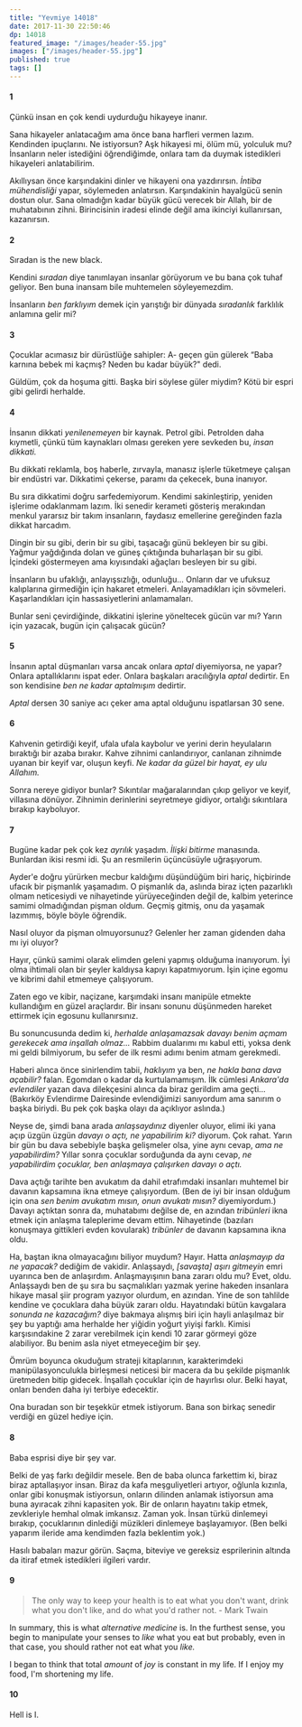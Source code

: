 ```yaml
---
title: "Yevmiye 14018"
date: 2017-11-30 22:50:46
dp: 14018
featured_image: "/images/header-55.jpg"
images: ["/images/header-55.jpg"]
published: true
tags: []
---
```




#### 1

Çünkü insan en çok kendi uydurduğu hikayeye inanır.

Sana hikayeler anlatacağım ama önce bana harfleri vermen lazım. Kendinden
ipuçlarını. Ne istiyorsun? Aşk hikayesi mi, ölüm mü, yolculuk mu? İnsanların
neler istediğini öğrendiğimde, onlara tam da duymak istedikleri hikayeleri
anlatabilirim.

Akıllıysan önce karşındakini dinler ve hikayeni ona yazdırırsın. *İntiba
mühendisliği* yapar, söylemeden anlatırsın. Karşındakinin hayalgücü senin dostun
olur. Sana olmadığın kadar büyük gücü verecek bir Allah, bir de muhatabının
zihni. Birincisinin iradesi elinde değil ama ikinciyi kullanırsan, kazanırsın.

#### 2

Sıradan is the new black. 

Kendini *sıradan* diye tanımlayan insanlar görüyorum ve bu bana çok tuhaf
geliyor. Ben buna inansam bile muhtemelen söyleyemezdim. 

İnsanların *ben farklıyım* demek için yarıştığı bir dünyada *sıradanlık*
farklılık anlamına gelir mi?

#### 3

Çocuklar acımasız bir dürüstlüğe sahipler: A- geçen gün gülerek “Baba karnına
bebek mi kaçmış? Neden bu kadar büyük?" dedi.

Güldüm, çok da hoşuma gitti. Başka biri söylese güler miydim? Kötü bir espri
gibi gelirdi herhalde.

#### 4

İnsanın dikkati *yenilenemeyen* bir kaynak. Petrol gibi. Petrolden daha
kıymetli, çünkü tüm kaynakları olması gereken yere sevkeden bu, *insan dikkati.*

Bu dikkati reklamla, boş haberle, zırvayla, manasız işlerle tüketmeye çalışan
bir endüstri var. Dikkatimi çekerse, paramı da çekecek, buna inanıyor. 

Bu sıra dikkatimi doğru sarfedemiyorum. Kendimi sakinleştirip, yeniden işlerime
odaklanmam lazım. İki senedir kerameti gösteriş merakından menkul yararsız bir
takım insanların, faydasız emellerine gereğinden fazla dikkat harcadım.

Dingin bir su gibi, derin bir su gibi, taşacağı günü bekleyen bir su gibi.
Yağmur yağdığında dolan ve güneş çıktığında buharlaşan bir su gibi. İçindeki
göstermeyen ama kıyısındaki ağaçları besleyen bir su gibi. 

İnsanların bu ufaklığı, anlayışsızlığı, odunluğu... Onların dar ve ufuksuz
kalıplarına girmediğin için hakaret etmeleri. Anlayamadıkları için sövmeleri.
Kaşarlandıkları için hassasiyetlerini anlamamaları. 

Bunlar seni çevirdiğinde, dikkatini işlerine yöneltecek gücün var mı? Yarın için
yazacak, bugün için çalışacak gücün? 

#### 5

İnsanın aptal düşmanları varsa ancak onlara *aptal* diyemiyorsa, ne yapar?
Onlara aptallıklarını ispat eder. Onlara başkaları aracılığıyla *aptal*
dedirtir. En son kendisine *ben ne kadar aptalmışım* dedirtir.

*Aptal* dersen 30 saniye acı çeker ama aptal olduğunu ispatlarsan 30 sene.

#### 6

Kahvenin getirdiği keyif, ufala ufala kaybolur ve yerini derin heyulaların
bıraktığı bir azaba bırakır. Kahve zihnimi canlandırıyor, canlanan zihnimde
uyanan bir keyif var, oluşun keyfi. *Ne kadar da güzel bir hayat, ey ulu
Allahım.* 

Sonra nereye gidiyor bunlar? Sıkıntılar mağaralarından çıkıp geliyor ve keyif,
villasına dönüyor. Zihnimin derinlerini seyretmeye gidiyor, ortalığı sıkıntılara
bırakıp kayboluyor.

#### 7

Bugüne kadar pek çok kez *ayrılık* yaşadım. *İlişki bitirme* manasında.
Bunlardan ikisi resmi idi. Şu an resmilerin üçüncüsüyle uğraşıyorum. 

Ayder'e doğru yürürken mecbur kaldığımı düşündüğüm biri hariç, hiçbirinde ufacık
bir pişmanlık yaşamadım. O pişmanlık da, aslında biraz içten pazarlıklı olmam
neticesiydi ve nihayetinde yürüyeceğinden değil de, kalbim yeterince samimi
olmadığından pişman oldum. Geçmiş gitmiş, onu da yaşamak lazımmış, böyle böyle öğrendik.  

Nasıl oluyor da pişman olmuyorsunuz? Gelenler her zaman gidenden daha mı iyi
oluyor?

Hayır, çünkü samimi olarak elimden geleni yapmış olduğuma inanıyorum. İyi olma
ihtimali olan bir şeyler kaldıysa kapıyı kapatmıyorum. İşin içine egomu ve
kibrimi dahil etmemeye çalışıyorum.

Zaten ego ve kibir, naçizane, karşımdaki insanı manipüle etmekte kullandığım en
güzel araçlardır. Bir insanı sonunu düşünmeden hareket ettirmek için egosunu
kullanırsınız.

Bu sonuncusunda dedim ki, *herhalde anlaşamazsak davayı benim açmam gerekecek
ama inşallah olmaz...* Rabbim dualarımı mı kabul etti, yoksa denk mi geldi
bilmiyorum, bu sefer de ilk resmi adımı benim atmam gerekmedi.

Haberi alınca önce sinirlendim tabii, *haklıyım* ya ben, *ne hakla bana dava
açabilir?* falan. Egomdan o kadar da kurtulamamışım. İlk cümlesi *Ankara'da
evlendiler* yazan dava dilekçesini alınca da biraz gerildim ama geçti...
(Bakırköy Evlendirme Dairesinde evlendiğimizi sanıyordum ama sanırım o başka
biriydi. Bu pek çok başka olayı da açıklıyor aslında.)

Neyse de, şimdi bana arada *anlaşsaydınız* diyenler oluyor, elimi iki yana açıp
üzgün üzgün *davayı o açtı, ne yapabilirim ki?* diyorum. Çok rahat. Yarın bir
gün bu dava sebebiyle başka gelişmeler olsa, yine aynı cevap, *ama ne
yapabilirdim?* Yıllar sonra çocuklar sorduğunda da aynı cevap, *ne yapabilirdim
çocuklar, ben anlaşmaya çalışırken davayı o açtı.*

Dava açtığı tarihte ben avukatım da dahil etrafımdaki insanları muhtemel bir
davanın kapsamına ikna etmeye çalışıyordum. (Ben de iyi bir insan olduğum için
ona *sen benim avukatım mısın, onun avukatı mısın?* diyemiyordum.) Davayı
açtıktan sonra da, muhatabımı değilse de, en azından *tribünleri* ikna etmek
için anlaşma taleplerime devam ettim. Nihayetinde (bazıları konuşmaya gittikleri
evden kovularak) *tribünler* de davanın kapsamına ikna oldu.

Ha, baştan ikna olmayacağını biliyor muydum? Hayır. Hatta *anlaşmayıp da ne
yapacak?* dediğim de vakidir. Anlaşsaydı, *[savaşta] aşırı gitmeyin* emri
uyarınca ben de anlaşırdım. Anlaşmayışının bana zararı oldu mu? Evet, oldu.
Anlaşsaydı ben de şu sıra bu saçmalıkları yazmak yerine hakeden insanlara hikaye
masal şiir program yazıyor olurdum, en azından. Yine de son tahlilde kendine ve
çocuklara daha büyük zararı oldu. Hayatındaki bütün kavgalara *sonunda ne
kazacağım?* diye bakmaya alışmış biri için hayli anlaşılmaz bir şey bu yaptığı
ama herhalde her yiğidin yoğurt yiyişi farklı. Kimisi karşısındakine 2 zarar
verebilmek için kendi 10 zarar görmeyi göze alabiliyor. Bu benim asla niyet
etmeyeceğim bir şey.

Ömrüm boyunca okuduğum strateji kitaplarının, karakterimdeki manipülasyonculukla
birleşmesi neticesi bir macera da bu şekilde pişmanlık üretmeden bitip gidecek.
İnşallah çocuklar için de hayırlısı olur. Belki hayat, onları benden daha iyi
terbiye edecektir.

Ona buradan son bir teşekkür etmek istiyorum. Bana son birkaç senedir verdiği en
güzel hediye için.

#### 8

Baba esprisi diye bir şey var.

Belki de yaş farkı değildir mesele. Ben de baba olunca farkettim ki, biraz biraz
aptallaşıyor insan. Biraz da kafa meşguliyetleri artıyor, oğlunla kızınla, onlar
gibi konuşmak istiyorsun, onların dilinden anlamak istiyorsun ama buna ayıracak
zihni kapasiten yok. Bir de onların hayatını takip etmek, zevkleriyle hemhal
olmak imkansız. Zaman yok. İnsan türkü dinlemeyi bırakıp, çocuklarının dinlediği
müzikleri dinlemeye başlayamıyor. (Ben belki yaparım ileride ama kendimden fazla
beklentim yok.)

Hasılı babaları mazur görün. Saçma, biteviye ve gereksiz esprilerinin altında da
itiraf etmek istedikleri ilgileri vardır.

#### 9

> The only way to keep your health is to eat what you don't want, drink what you
> don't like, and do what you'd rather not. - Mark Twain

In summary, this is what *alternative medicine* is. In the furthest sense, you
begin to manipulate your senses to *like* what you eat but probably, even in
that case, you should rather not eat what you *like.*

I began to think that total *amount* of *joy* is constant in my life. If I enjoy
my food, I'm shortening my life. 

#### 10

Hell is I. 

